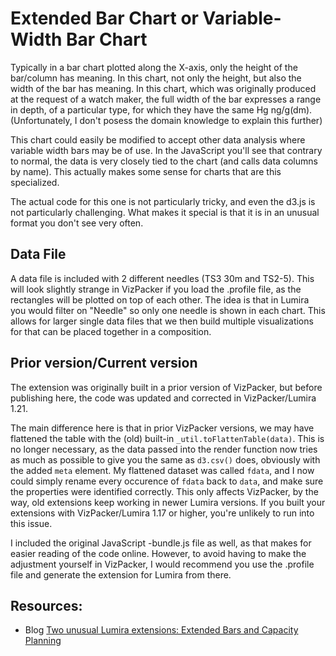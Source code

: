 Extended Bar Chart or Variable-Width Bar Chart
==============================================
Typically in a bar chart plotted along the X-axis, only the height of the bar/column has meaning. In this chart, not only the height, but also the width of the bar has meaning. In this chart, which was originally produced at the request of a watch maker, the full width of the bar expresses a range in depth, of a particular type, for which they have the same Hg ng/g(dm). (Unfortunately, I don't posess the domain knowledge to explain this further)

This chart could easily be modified to accept other data analysis where variable width bars may be of use. In the JavaScript you'll see that contrary to normal, the data is very closely tied to the chart (and calls data columns by name). This actually makes some sense for charts that are this specialized.

The actual code for this one is not particularly tricky, and even the d3.js is not particularly challenging. What makes it special is that it is in an unusual format you don't see very often.

Data File
---------
A data file is included with 2 different needles (TS3 30m and TS2-5). This will look slightly strange in VizPacker if you load the .profile file, as the rectangles will be plotted on top of each other. The idea is that in Lumira you would filter on "Needle" so only one needle is shown in each chart. This allows for larger single data files that we then build multiple visualizations for that can be placed together in a composition. 

Prior version/Current version
-----------------------------
The extension was originally built in a prior version of VizPacker, but before publishing here, the code was updated and corrected in VizPacker/Lumira 1.21.

The main difference here is that in prior VizPacker versions, we may have flattened the table with the (old) built-in `_util.toFlattenTable(data)`. This is no longer necessary, as the data passed into the render function now tries as much as possible to give you the same as `d3.csv()` does, obviously with the added `meta` element. My flattened dataset was called `fdata`, and I now could simply rename every occurence of `fdata` back to `data`, and make sure the properties were identified correctly. This only affects VizPacker, by the way, old extensions keep working in newer Lumira versions. If you built your extensions with VizPacker/Lumira 1.17 or higher, you're unlikely to run into this issue.

I included the original JavaScript -bundle.js file as well, as that makes for easier reading of the code online. However, to avoid having to make the adjustment yourself in VizPacker, I would recommend you use the .profile file and generate the extension for Lumira from there.

Resources:
----------
* Blog [Two unusual Lumira extensions: Extended Bars and Capacity Planning](http://scn.sap.com/community/lumira/blog/2015/02/03/two-unusual-lumira-extensions-extended-bars-and-capacity-planning)
